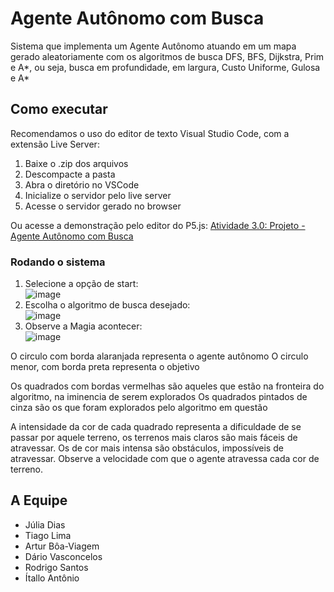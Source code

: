 # Agente Autônomo com Busca
Sistema que implementa um Agente Autônomo atuando em um mapa gerado aleatoriamente com os algoritmos de busca DFS, BFS, Dijkstra, Prim e A*, ou seja, busca em profundidade, em largura, Custo Uniforme, Gulosa e A*

## Como executar
Recomendamos o uso do editor de texto Visual Studio Code, com a extensão Live Server:
1. Baixe o .zip dos arquivos
2. Descompacte a pasta
3. Abra o diretório no VSCode
4. Inicialize o servidor pelo live server
5. Acesse o servidor gerado no browser

Ou acesse a demonstração pelo editor do P5.js:
[Atividade 3.0: Projeto - Agente Autônomo com Busca](https://editor.p5js.org/DiasJulia/sketches/nYkwGohAj)

### Rodando o sistema
1. Selecione a opção de start:<br>
![image](https://user-images.githubusercontent.com/35414462/221892601-bcedcab0-c2f0-40d3-aa56-7b9fca69f01f.png)
2. Escolha o algoritmo de busca desejado:<br>
![image](https://user-images.githubusercontent.com/35414462/221893004-2f8ec815-3b92-430d-82b8-1a14327da04a.png)
3. Observe a Magia acontecer:<br>
![image](https://user-images.githubusercontent.com/35414462/221893352-ac8354f0-76bc-4f52-91bf-efb6045f4b6b.png)

O circulo com borda alaranjada representa o agente autônomo
O circulo menor, com borda preta representa o objetivo

Os quadrados com bordas vermelhas são aqueles que estão na fronteira do algoritmo, na iminencia de serem explorados
Os quadrados pintados de cinza são os que foram explorados pelo algoritmo em questão

A intensidade da cor de cada quadrado representa a dificuldade de se passar por aquele terreno, os terrenos mais claros são mais fáceis de atravessar. Os de cor mais intensa são obstáculos, impossíveis de atravessar. Observe a velocidade com que o agente atravessa cada cor de terreno.

## A Equipe
* Júlia Dias
* Tiago Lima
* Artur Bôa-Viagem
* Dário Vasconcelos
* Rodrigo Santos
* Ítallo Antônio
